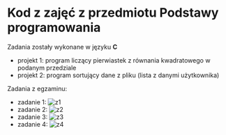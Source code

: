# Kod z zajęć z przedmiotu Podstawy programowania

Zadania zostały wykonane w języku **C**

- projekt 1: program liczący pierwiastek z równania kwadratowego w podanym przedziale
- projekt 2: program sortujący dane z pliku (lista z danymi użytkownika)

Zadania z egzaminu:
- zadanie 1: 
![z1](/z1.png)
- zadanie 2: 
![z2](/z2.png)
- zadanie 3: 
![z3](/z3.png)
- zadanie 4: 
![z4](/z4.png)